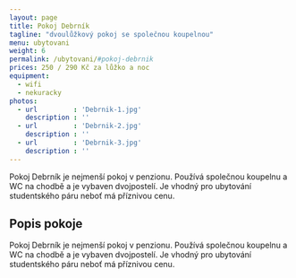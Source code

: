 ```yaml
---
layout: page
title: Pokoj Debrník
tagline: "dvoulůžkový pokoj se společnou koupelnou"
menu: ubytovani
weight: 6
permalink: /ubytovani/#pokoj-debrnik
prices: 250 / 290 Kč za lůžko a noc
equipment:
  - wifi
  - nekuracky
photos:
  - url         : 'Debrnik-1.jpg'
    description : ''
  - url         : 'Debrnik-2.jpg'
    description : ''
  - url         : 'Debrnik-3.jpg'
    description : ''
---
```


Pokoj Debrník je nejmenší pokoj v penzionu. Používá společnou koupelnu a WC na chodbě a je vybaven dvojpostelí. Je vhodný pro ubytování studentského páru neboť má příznivou cenu.

<!-- more -->

## Popis pokoje 

Pokoj Debrník je nejmenší pokoj v penzionu. Používá společnou koupelnu a WC na chodbě a je vybaven dvojpostelí. Je vhodný pro ubytování studentského páru neboť má příznivou cenu.
